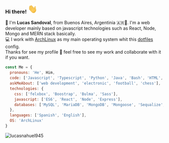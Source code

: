### Hi there! <img src="https://raw.githubusercontent.com/LucasNahuel945/LucasNahuel945/main/wave.gif" width="30px">


🧔 I'm <strong>Lucas Sandoval</strong>, from Buenos Aires, Argentinia 🇦🇷🧉. I'm a web developer mainly based on javascript technologies such as React, Node, Mongo and MERN stack basically.<br>
💻 I work with [ArchLinux](https://archlinux.org/) as my main operating system whit this [dotfiles](https://github.com/LucasNahuel945/dotfiles) config.<br>
Thanks for see my profile 🙂 feel free to see my work and collaborate with it if you want. <br>

``` js
const Me = {
  pronouns: 'He', Him,
  code: ['Javascript', 'Typescript', 'Python', 'Java', 'Bash', 'HTML', 'CSS'],
  askMeAbout: ['web development', 'electronic', 'football', 'chess'],
  technologies: {
    css: ['felxbox', 'Boostrap', 'Bulma', 'Sass'],
    javascript: ['ES6', 'React', 'Node', 'Express'],
    databases: ['MySQL', 'MariaDB', 'MongoDB', 'Mongoose', 'Sequalize', 'TypeORM'],
  },
  languages: ['Spanish', 'English'],
  OS: 'ArchLinux'
}
```
![lucasnahuel945](https://github-readme-stats.vercel.app/api?username=lucasnahuel945)
